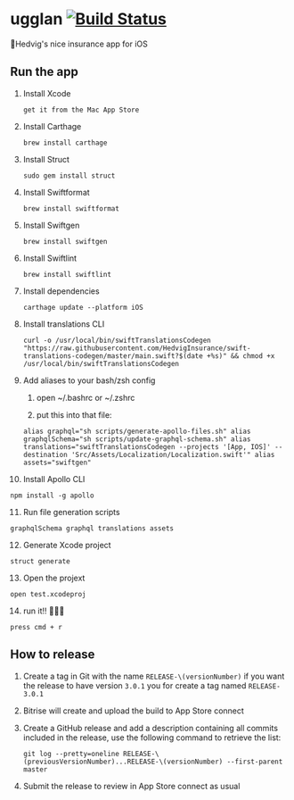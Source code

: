 # ugglan [![Build Status](https://app.bitrise.io/app/99ca525f2bb31deb/status.svg?token=Jdifn0M6-BB_sCWW3lzYdQ&branch=master)](https://app.bitrise.io/app/99ca525f2bb31deb)

🦉Hedvig's nice insurance app for iOS

## Run the app

1. Install Xcode

   `get it from the Mac App Store`

2. Install Carthage

   `brew install carthage`

3. Install Struct

   `sudo gem install struct`

4. Install Swiftformat

   `brew install swiftformat`

5. Install Swiftgen

   `brew install swiftgen`

6. Install Swiftlint

   `brew install swiftlint`

7. Install dependencies

   `carthage update --platform iOS`

8. Install translations CLI

   `curl -o /usr/local/bin/swiftTranslationsCodegen "https://raw.githubusercontent.com/HedvigInsurance/swift-translations-codegen/master/main.swift?$(date +%s)" && chmod +x /usr/local/bin/swiftTranslationsCodegen`

9. Add aliases to your bash/zsh config

   1. open ~/.bashrc or ~/.zshrc

   2. put this into that file:

   `alias graphql="sh scripts/generate-apollo-files.sh" alias graphqlSchema="sh scripts/update-graphql-schema.sh" alias translations="swiftTranslationsCodegen --projects '[App, IOS]' --destination 'Src/Assets/Localization/Localization.swift'" alias assets="swiftgen"`

10. Install Apollo CLI

   `npm install -g apollo`

11. Run file generation scripts

   `graphqlSchema graphql translations assets`

12. Generate Xcode project

   `struct generate`

13. Open the projext

   `open test.xcodeproj`

14. run it!! 🏃🏻‍♂️

   `press cmd + r`

## How to release

1. Create a tag in Git with the name `RELEASE-\(versionNumber)`
   if you want the release to have version `3.0.1` you for create a tag named `RELEASE-3.0.1`

2. Bitrise will create and upload the build to App Store connect

3. Create a GitHub release and add a description containing all commits included in the release, use the following command to retrieve the list:

   `git log --pretty=oneline RELEASE-\(previousVersionNumber)...RELEASE-\(versionNumber) --first-parent master`
   
4. Submit the release to review in App Store connect as usual
